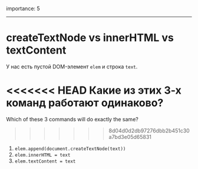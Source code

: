 importance: 5

---

# createTextNode vs innerHTML vs textContent

У нас есть пустой DOM-элемент `elem` и строка `text`.

<<<<<<< HEAD
Какие из этих 3-х команд работают одинаково?
=======
Which of these 3 commands will do exactly the same?
>>>>>>> 8d04d0d2db97276dbb2b451c30a7bd3e05d65831

1. `elem.append(document.createTextNode(text))`
2. `elem.innerHTML = text`
3. `elem.textContent = text`
